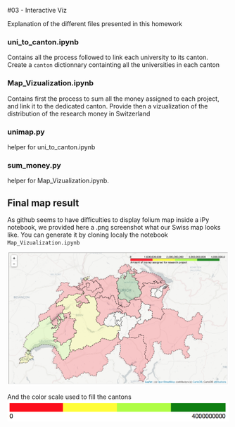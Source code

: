 #03 - Interactive Viz

Explanation of the different files presented in this homework

### uni\_to\_canton.ipynb
Contains all the process followed to link each university to its canton. Create a `canton` dictionnary containting all the universities in each canton

### Map\_Vizualization.ipynb
Contains first the process to sum all the money assigned to each project, and link it to the dedicated canton. Provide then a vizualization of the distribution of the research money in Switzerland

### unimap.py
helper for uni\_to\_canton.ipynb

### sum_money.py
helper for Map\_Vizualization.ipynb.

## Final map result

As github seems to have difficulties to display folium map inside a iPy notebook, we provided here a .png screenshot what our Swiss map looks like.
You can generate it by cloning localy the notebook `Map_Vizualization.ipynb`

![ch_map](results/ch_map.png)

And the color scale used to fill the cantons
![color_scale](results/color.png)
